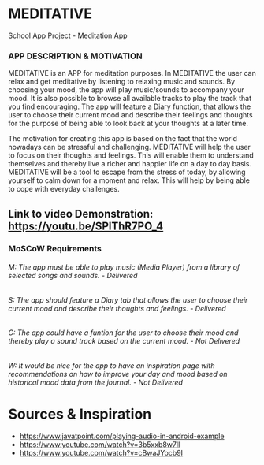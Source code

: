 # MEDITATIVE
School App Project - Meditation App

### APP DESCRIPTION & MOTIVATION ###
MEDITATIVE is an APP for meditation purposes. In MEDITATIVE the user can relax and get meditative by listening to relaxing music and sounds.
By choosing your mood, the app will play music/sounds to accompany your mood. It is also possible to browse all available tracks to play the track that you find encouraging.
The app will feature a Diary function, that allows the user to choose their current mood and describe their feelings and thoughts for the purpose of being able to look back at your thoughts at a later time.

The motivation for creating this app is based on the fact that the world nowadays can be stressful and challenging. MEDITATIVE will help the user to focus on their thoughts and feelings.
This will enable them to understand themselves and thereby live a richer and happier life on a day to day basis. 
MEDITATIVE will be a tool to escape from the stress of today, by allowing yourself to calm down for a moment and relax. This will help by being able to cope with everyday challenges.

## Link to video Demonstration: https://youtu.be/SPlThR7PO_4

### MoSCoW Requirements ###
###### M: The app must be able to play music (Media Player) from a library of selected songs and sounds. - Delivered ######
###### S: The app should feature a Diary tab that allows the user to choose their current mood and describe their thoughts and feelings. - Delivered  ######
###### C: The app could have a funtion for the user to choose their mood and thereby play a sound track based on the current mood. - Not Delivered ######
###### W: It would be nice for the app to have an inspiration page with recommendations on how to improve your day and mood based on historical mood data from the journal. - Not Delivered  ######

# Sources & Inspiration
- https://www.javatpoint.com/playing-audio-in-android-example
- https://www.youtube.com/watch?v=3b5xxb8w7lI
- https://www.youtube.com/watch?v=cBwaJYocb9I
